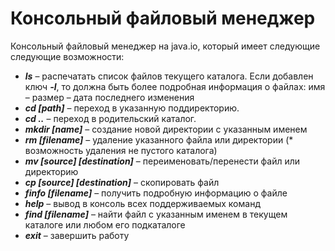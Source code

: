 # Консольный файловый менеджер

Консольный файловый менеджер на java.io, который имеет следующие
следующие возможности:
* _**ls**_ – распечатать список файлов текущего каталога. Если добавлен ключ **_-l_**, то должна быть
более подробная информация о файлах: имя – размер – дата последнего изменения
* **_cd [path]_** – переход в указанную поддиректорию. 
* **_cd .._** – переход в родительский каталог.
* **_mkdir [name]_** – создание новой директории с указанным именем
* **_rm [filename]_** – удаление указанного файла или директории (* возможность удаления не
пустого каталога)
* **_mv [source] [destination]_** – переименовать/перенести файл или директорию
* **_cp [source] [destination]_** – скопировать файл
* **_finfo [filename]_** – получить подробную информацию о файле
* **_help_** – вывод в консоль всех поддерживаемых команд
* **_find [filename]_** – найти файл с указанным именем в текущем каталоге или любом его
подкаталоге
* **_exit_** – завершить работу